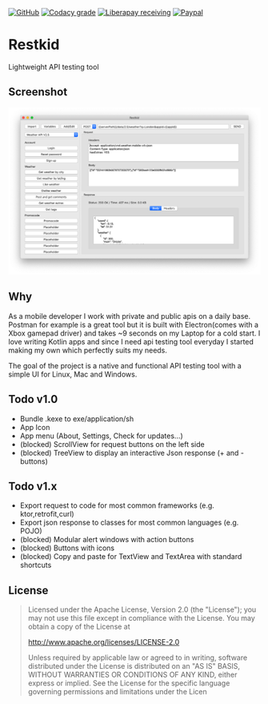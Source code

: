 [![GitHub](https://img.shields.io/github/license/SimonSchubert/Restkid.svg)](https://www.apache.org/licenses/LICENSE-2.0)
[![Codacy grade](https://img.shields.io/codacy/grade/86b4dab3e71b4dceba007380449a7733.svg)](https://app.codacy.com/project/sschubert89/Restkid/dashboard)
[![Liberapay receiving](https://img.shields.io/liberapay/receives/arnald.svg)](https://liberapay.com/arnald/donate)
[![Paypal](https://img.shields.io/badge/paypal-donate-blue.svg?logo=paypal&style=flat)](https://img.shields.io/badge/paypal-donate-blue.svg?logo=paypal&style=flat)

# Restkid

Lightweight API testing tool

## Screenshot

<img src="https://raw.githubusercontent.com/SimonSchubert/Restkid/master/art/macos_screen_01.png" width="700">

## Why

As a mobile developer I work with private and public apis on a daily base. Postman for example is a great tool but it is built with Electron(comes with a Xbox gamepad driver) and takes ~9 seconds on my Laptop for a cold start. I love writing Kotlin apps and since I need api testing tool everyday I started making my own which perfectly suits my needs.

The goal of the project is a native and functional API testing tool with a simple UI for Linux, Mac and Windows.

## Todo v1.0

*   Bundle .kexe to exe/application/sh
*   App Icon
*   App menu (About, Settings, Check for updates...)
*   (blocked) ScrollView for request buttons on the left side
*   (blocked) TreeView to display an interactive Json response (+ and - buttons)

## Todo v1.x

*   Export request to code for most common frameworks (e.g. ktor,retrofit,curl)
*   Export json response to classes for most common languages (e.g. POJO)
*   (blocked) Modular alert windows with action buttons
*   (blocked) Buttons with icons
*   (blocked) Copy and paste for TextView and TextArea with standard shortcuts

## License

> Licensed under the Apache License, Version 2.0 (the "License"); you
> may not use this file except in compliance with the License. You may
> obtain a copy of the License at
>
>    http://www.apache.org/licenses/LICENSE-2.0
>
> Unless required by applicable law or agreed to in writing, software
> distributed under the License is distributed on an "AS IS" BASIS,
> WITHOUT WARRANTIES OR CONDITIONS OF ANY KIND, either express or
> implied. See the License for the specific language governing
> permissions and limitations under the Licen
